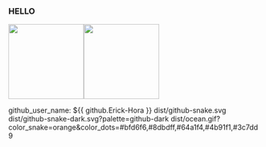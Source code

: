 ### HELLO
<img height="150px" src="https://github-readme-stats.vercel.app/api/top-langs/?username=Erick-hora&layout=compact&langs_count=7&theme=dark"><img height="150pxx" src="https://github-readme-stats.vercel.app/api?username=Erick-hora&show_icons=true&theme=dark"/>



github_user_name: ${{ github.Erick-Hora }}
dist/github-snake.svg
dist/github-snake-dark.svg?palette=github-dark
dist/ocean.gif?color_snake=orange&color_dots=#bfd6f6,#8dbdff,#64a1f4,#4b91f1,#3c7dd9
